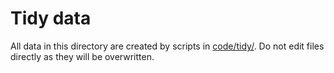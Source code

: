 # Tidy data

All data in this directory are created by scripts in 
[code/tidy/](../../code/tidy/). Do not edit files directly as they will be 
overwritten. 
